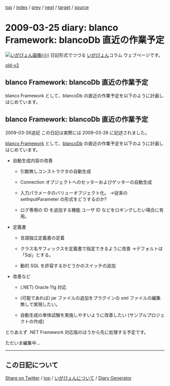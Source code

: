 [top](../index.html) 
 / [index](https://igapyon.github.io/diary/2009/index.html) 
 / [prev](https://igapyon.github.io/diary/2009/ig090321.html) 
 / [next](https://igapyon.github.io/diary/2009/ig090326.html) 
 / [target](https://igapyon.github.io/diary/2009/ig090325.html) 
 / [source](https://github.com/igapyon/diary/blob/gh-pages/2009/ig090325.html.src.md) 

2009-03-25 diary: blanco Framework: blancoDb 直近の作業予定
=====================================================================================================
[![いがぴょん画像(小)](https://igapyon.github.io/diary/images/iga200306s.jpg "いがぴょん")](https://igapyon.github.io/diary/memo/memoigapyon.html) 日記形式でつづる [いがぴょん](https://igapyon.github.io/diary/memo/memoigapyon.html)コラム ウェブページです。

[old-v2](ig090325-orig.html)

## blanco Framework: blancoDb 直近の作業予定

blanco Framework として、blancoDb の直近の作業予定を以下のように計画しはじめています。


## blanco Framework: blancoDb 直近の作業予定

2009-03-26追記 この日記は実際には 2009-03-26 に記述されました。

[blanco Framework](http://www.igapyon.jp/blanco/blanco.ja.html) として、[blancoDb](http://www.igapyon.jp/blanco/blancodb.html) の直近の作業予定を以下のように計画しはじめています。

* 自動生成内容の改善
  
  * 引数無しコンストラクタの自動生成
    
  * Connection オブジェクトへのセッターおよびゲッターの自動生成
    
  * 入力パラメータのバリューオブジェクト化。
    →従来の setInputParameter の形式をどうするのか?
    
  * ログ専用の ID を追加する機能
    ユーザ ID などをロギングしたい場合に有用。
  

  
* 定義書
  
  * 言語独立定義書の定着
    
  * クラス名サフィックスを定義書で指定できるように改善
    →デフォルトは 「Sql」とする。
    
  * 動的 SQL を許容するかどうかのスイッチの追加
  

  
* 改善など
  
  * (.NET) Oracle 11g 対応
    
  * (可能であれば) jar ファイルの追加をプラグインの xml ファイルの編集無しで実現したい。
    
  * 自動生成の単体試験を実施しやすいように改善したい (サンプルプロジェクトの作成)
  

とりあえず .NET Framework 対応版のほうから先に処理する予定です。

ただいま編集中…

----------------------------------------------------------------------------------------------------

## この日記について

[Share on Twitter](https://twitter.com/intent/tweet?hashtags=igapyon%2Cdiary%2C%E3%81%84%E3%81%8C%E3%81%B4%E3%82%87%E3%82%93&text=blanco+Framework%3A+blancoDb+%E7%9B%B4%E8%BF%91%E3%81%AE%E4%BD%9C%E6%A5%AD%E4%BA%88%E5%AE%9A&url=https%3A%2F%2Figapyon.github.io%2Fdiary%2F2009%2Fig090325.html) / [top](../index.html) / [いがぴょんについて](https://igapyon.github.io/diary/memo/memoigapyon.html) / [Diary Generator](https://github.com/igapyon/igapyonv3)
